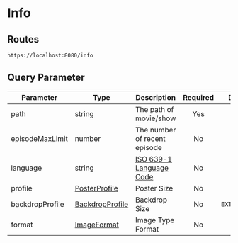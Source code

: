 # Info

## Routes

```bash
https://localhost:8080/info
```

## Query Parameter

| Parameter | Type | Description | Required | Default |
|---|---|---|:---:|:---:|
| path | string | The path of movie/show | Yes | |
| episodeMaxLimit | number | The number of recent episode | No | `5` |
| language | string | [ISO 639-1 Language Code](https://en.wikipedia.org/wiki/List_of_ISO_639_language_codes) | No | `en` |
| profile | [PosterProfile](/src/types/variables.ts?plain=1#L93) | Poster Size | No | `LARGE` |
| backdropProfile | [BackdropProfile](/src/types/variables.ts?plaint=1#L99) | Backdrop Size | No | `EXTRA_LARGE` |
| format | [ImageFormat](/src/types/variables.ts?plain=1#L106) | Image Type Format | No | `PNG` |
